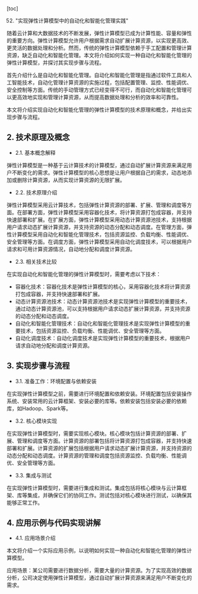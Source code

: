 
[toc]                    
                
                
52. "实现弹性计算模型中的自动化和智能化管理实践"

随着云计算和大数据技术的不断发展，弹性计算模型已成为计算性能、容量和弹性的重要方向。弹性计算模型允许用户根据需求自动扩展计算资源，以实现更高效、更灵活的数据处理和分析。然而，传统的弹性计算模型依赖于手工配置和管理计算资源，缺乏自动化和智能化管理。本文将介绍如何实现一种自动化和智能化管理的弹性计算模型，并探讨其实现步骤与流程。

首先介绍什么是自动化和智能化管理。自动化和智能化管理是指通过软件工具和人工智能技术，自动化管理计算资源的实施过程，包括配置管理、监控、性能调优、安全控制等方面。传统的手动管理方式已经变得不可行，而自动化和智能化管理可以更高效地实现和管理计算资源，从而提高数据处理和分析的效率和可靠性。

本文将介绍实现自动化和智能化管理的弹性计算模型的技术原理和概念，并给出实现步骤与流程。

## 2. 技术原理及概念

- 2.1. 基本概念解释

弹性计算模型是一种基于云计算技术的计算模型，通过自动扩展计算资源来满足用户不断变化的需求。弹性计算模型的核心思想是让用户根据自己的需求，动态地添加或删除计算资源，从而实现计算资源的无限扩展。

- 2.2. 技术原理介绍

弹性计算模型采用云计算技术，包括弹性计算资源的部署、扩展、管理和调度等方面。在部署方面，弹性计算模型采用容器化技术，将计算资源打包成容器，并支持快速部署和扩展。在扩展方面，弹性计算模型采用动态计算资源池技术，支持根据用户请求动态扩展计算资源，并支持资源的动态分配和动态调度。在管理方面，弹性计算模型采用自动化和智能化管理技术，包括资源监控、负载均衡、性能调优、安全管理等方面。在调度方面，弹性计算模型采用自动化调度技术，可以根据用户请求和可用计算资源情况，自动地分配和调度计算资源。

- 2.3. 相关技术比较

在实现自动化和智能化管理的弹性计算模型时，需要考虑以下技术：

* 容器化技术：容器化技术是弹性计算模型的核心，采用容器化技术将计算资源打包成容器，并支持快速部署和扩展。
* 动态计算资源池技术：动态计算资源池技术是实现弹性计算模型的重要技术，通过动态计算资源池，可以支持根据用户请求动态扩展计算资源，并支持资源的动态分配和动态调度。
* 自动化和智能化管理技术：自动化和智能化管理技术是实现弹性计算模型的重要技术，包括资源监控、负载均衡、性能调优、安全管理等方面。
* 自动化调度技术：自动化调度技术是实现弹性计算模型的重要技术，根据用户请求自动地分配和调度计算资源。

## 3. 实现步骤与流程

- 3.1. 准备工作：环境配置与依赖安装

在实现弹性计算模型之前，需要进行环境配置和依赖安装。环境配置包括安装操作系统、安装常用的云计算框架、安装必要的库等。依赖安装包括安装必要的依赖库，如Hadoop、Spark等。

- 3.2. 核心模块实现

在实现弹性计算模型时，需要实现核心模块。核心模块包括计算资源的部署、扩展、管理和调度等方面。计算资源的部署包括将计算资源打包成容器，并支持快速部署和扩展。计算资源的扩展包括根据用户请求动态扩展计算资源，并支持资源的动态分配和动态调度。计算资源的管理和调度包括资源监控、负载均衡、性能调优、安全管理等方面。

- 3.3. 集成与测试

在实现弹性计算模型时，需要进行集成和测试。集成包括将核心模块与云计算框架、库等集成，并确保它们的协同工作。测试包括对核心模块进行测试，以确保其能够正常工作。

## 4. 应用示例与代码实现讲解

- 4.1. 应用场景介绍

本文将介绍一个实际应用示例，以说明如何实现一种自动化和智能化管理的弹性计算模型。

应用场景：某公司需要进行数据分析，需要大量的计算资源。为了实现高效的数据分析，公司决定使用弹性计算模型，通过自动扩展计算资源来满足用户不断变化的需求。

